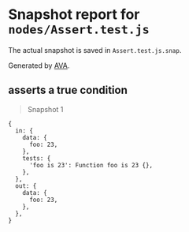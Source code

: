 # Snapshot report for `nodes/Assert.test.js`

The actual snapshot is saved in `Assert.test.js.snap`.

Generated by [AVA](https://ava.li).

## asserts a true condition

> Snapshot 1

    {
      in: {
        data: {
          foo: 23,
        },
        tests: {
          'foo is 23': Function foo is 23 {},
        },
      },
      out: {
        data: {
          foo: 23,
        },
      },
    }
